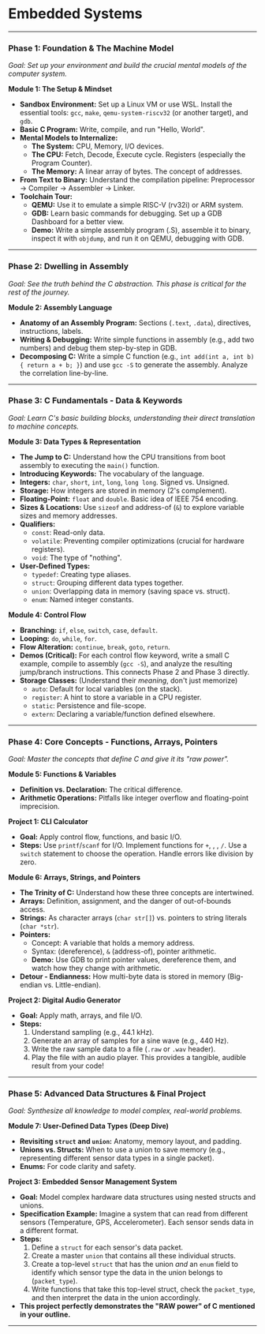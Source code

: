 # Embedded Systems

---

### **Phase 1: Foundation & The Machine Model**

*Goal: Set up your environment and build the crucial mental models of the computer system.*

**Module 1: The Setup & Mindset**

- **Sandbox Environment:** Set up a Linux VM or use WSL. Install the essential tools: `gcc`, `make`, `qemu-system-riscv32` (or another target), and `gdb`.
- **Basic C Program:** Write, compile, and run "Hello, World".
- **Mental Models to Internalize:**
    - **The System:** CPU, Memory, I/O devices.
    - **The CPU:** Fetch, Decode, Execute cycle. Registers (especially the Program Counter).
    - **The Memory:** A linear array of bytes. The concept of addresses.
- **From Text to Binary:** Understand the compilation pipeline: Preprocessor -> Compiler -> Assembler -> Linker.
- **Toolchain Tour:**
    - **QEMU:** Use it to emulate a simple RISC-V (rv32i) or ARM system.
    - **GDB:** Learn basic commands for debugging. Set up a GDB Dashboard for a better view.
    - **Demo:** Write a simple assembly program (.S), assemble it to binary, inspect it with `objdump`, and run it on QEMU, debugging with GDB.

---

### **Phase 2: Dwelling in Assembly**

*Goal: See the truth behind the C abstraction. This phase is critical for the rest of the journey.*

**Module 2: Assembly Language**

- **Anatomy of an Assembly Program:** Sections (`.text`, `.data`), directives, instructions, labels.
- **Writing & Debugging:** Write simple functions in assembly (e.g., add two numbers) and debug them step-by-step in GDB.
- **Decomposing C:** Write a simple C function (e.g., `int add(int a, int b) { return a + b; }`) and use `gcc -S` to generate the assembly. Analyze the correlation line-by-line.

---

### **Phase 3: C Fundamentals - Data & Keywords**

*Goal: Learn C's basic building blocks, understanding their direct translation to machine concepts.*

**Module 3: Data Types & Representation**

- **The Jump to C:** Understand how the CPU transitions from boot assembly to executing the `main()` function.
- **Introducing Keywords:** The vocabulary of the language.
- **Integers:** `char`, `short`, `int`, `long`, `long long`. Signed vs. Unsigned.
- **Storage:** How integers are stored in memory (2's complement).
- **Floating-Point:** `float` and `double`. Basic idea of IEEE 754 encoding.
- **Sizes & Locations:** Use `sizeof` and address-of (`&`) to explore variable sizes and memory addresses.
- **Qualifiers:**
    - `const`: Read-only data.
    - `volatile`: Preventing compiler optimizations (crucial for hardware registers).
    - `void`: The type of "nothing".
- **User-Defined Types:**
    - `typedef`: Creating type aliases.
    - `struct`: Grouping different data types together.
    - `union`: Overlapping data in memory (saving space vs. struct).
    - `enum`: Named integer constants.

**Module 4: Control Flow**

- **Branching:** `if`, `else`, `switch`, `case`, `default`.
- **Looping:** `do`, `while`, `for`.
- **Flow Alteration:** `continue`, `break`, `goto`, `return`.
- **Demos (Critical):** For each control flow keyword, write a small C example, compile to assembly (`gcc -S`), and analyze the resulting jump/branch instructions. This connects Phase 2 and Phase 3 directly.
- **Storage Classes:** (Understand their *meaning*, don't just memorize)
    - `auto`: Default for local variables (on the stack).
    - `register`: A hint to store a variable in a CPU register.
    - `static`: Persistence and file-scope.
    - `extern`: Declaring a variable/function defined elsewhere.

---

### **Phase 4: Core Concepts - Functions, Arrays, Pointers**

*Goal: Master the concepts that define C and give it its "raw power".*

**Module 5: Functions & Variables**

- **Definition vs. Declaration:** The critical difference.
- **Arithmetic Operations:** Pitfalls like integer overflow and floating-point imprecision.

**Project 1: CLI Calculator**

- **Goal:** Apply control flow, functions, and basic I/O.
- **Steps:** Use `printf`/`scanf` for I/O. Implement functions for `+`, , , `/`. Use a `switch` statement to choose the operation. Handle errors like division by zero.

**Module 6: Arrays, Strings, and Pointers**

- **The Trinity of C:** Understand how these three concepts are intertwined.
- **Arrays:** Definition, assignment, and the danger of out-of-bounds access.
- **Strings:** As character arrays (`char str[]`) vs. pointers to string literals (`char *str`).
- **Pointers:**
    - Concept: A variable that holds a memory address.
    - Syntax:  (dereference), `&` (address-of), pointer arithmetic.
    - **Demo:** Use GDB to print pointer values, dereference them, and watch how they change with arithmetic.
- **Detour - Endianness:** How multi-byte data is stored in memory (Big-endian vs. Little-endian).

**Project 2: Digital Audio Generator**

- **Goal:** Apply math, arrays, and file I/O.
- **Steps:**
    1. Understand sampling (e.g., 44.1 kHz).
    2. Generate an array of samples for a sine wave (e.g., 440 Hz).
    3. Write the raw sample data to a file (`.raw` or `.wav` header).
    4. Play the file with an audio player. This provides a tangible, audible result from your code!

---

### **Phase 5: Advanced Data Structures & Final Project**

*Goal: Synthesize all knowledge to model complex, real-world problems.*

**Module 7: User-Defined Data Types (Deep Dive)**

- **Revisiting `struct` and `union`:** Anatomy, memory layout, and padding.
- **Unions vs. Structs:** When to use a union to save memory (e.g., representing different sensor data types in a single packet).
- **Enums:** For code clarity and safety.

**Project 3: Embedded Sensor Management System**

- **Goal:** Model complex hardware data structures using nested structs and unions.
- **Specification Example:** Imagine a system that can read from different sensors (Temperature, GPS, Accelerometer). Each sensor sends data in a different format.
- **Steps:**
    1. Define a `struct` for each sensor's data packet.
    2. Create a master `union` that contains all these individual structs.
    3. Create a top-level `struct` that has the union *and* an `enum` field to identify which sensor type the data in the union belongs to (`packet_type`).
    4. Write functions that take this top-level struct, check the `packet_type`, and then interpret the data in the union accordingly.
- **This project perfectly demonstrates the "RAW power" of C mentioned in your outline.**

---